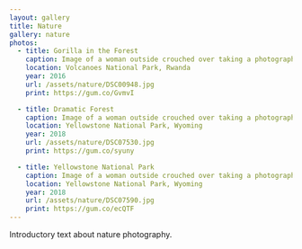 ```yaml
---
layout: gallery
title: Nature
gallery: nature
photos:
  - title: Gorilla in the Forest
    caption: Image of a woman outside crouched over taking a photograph of a subject out of frame while a young girl bends down to pet down a pug on a leash while a sculpture of a dinosaur looms in the background.
    location: Volcanoes National Park, Rwanda
    year: 2016
    url: /assets/nature/DSC00948.jpg
    print: https://gum.co/GvmvI

  - title: Dramatic Forest
    caption: Image of a woman outside crouched over taking a photograph of a subject out of frame while a young girl bends down to pet down a pug on a leash while a sculpture of a dinosaur looms in the background.
    location: Yellowstone National Park, Wyoming
    year: 2018
    url: /assets/nature/DSC07530.jpg
    print: https://gum.co/syuny

  - title: Yellowstone National Park
    caption: Image of a woman outside crouched over taking a photograph of a subject out of frame while a young girl bends down to pet down a pug on a leash while a sculpture of a dinosaur looms in the background.
    location: Yellowstone National Park, Wyoming
    year: 2018
    url: /assets/nature/DSC07590.jpg
    print: https://gum.co/ecQTF
---
```

<p>Introductory text about nature photography.</p>